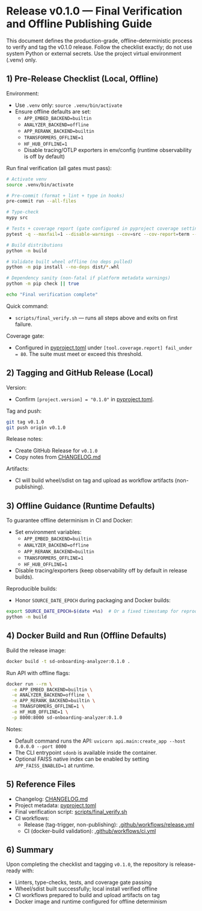 # Release v0.1.0 — Final Verification and Offline Publishing Guide

This document defines the production-grade, offline-deterministic process to verify and tag the v0.1.0 release. Follow the checklist exactly; do not use system Python or external secrets. Use the project virtual environment (.venv) only.

## 1) Pre-Release Checklist (Local, Offline)

Environment:
- Use `.venv` only: `source .venv/bin/activate`
- Ensure offline defaults are set:
  - `APP_EMBED_BACKEND=builtin`
  - `ANALYZER_BACKEND=offline`
  - `APP_RERANK_BACKEND=builtin`
  - `TRANSFORMERS_OFFLINE=1`
  - `HF_HUB_OFFLINE=1`
  - Disable tracing/OTLP exporters in env/config (runtime observability is off by default)

Run final verification (all gates must pass):
```bash
# Activate venv
source .venv/bin/activate

# Pre-commit (format + lint + type in hooks)
pre-commit run --all-files

# Type-check
mypy src

# Tests + coverage report (gate configured in pyproject coverage settings)
pytest -q --maxfail=1 --disable-warnings --cov=src --cov-report=term --cov-report=xml

# Build distributions
python -m build

# Validate built wheel offline (no deps pulled)
python -m pip install --no-deps dist/*.whl

# Dependency sanity (non-fatal if platform metadata warnings)
python -m pip check || true

echo "Final verification complete"
```

Quick command:
- `scripts/final_verify.sh` — runs all steps above and exits on first failure.

Coverage gate:
- Configured in [pyproject.toml](../pyproject.toml) under `[tool.coverage.report] fail_under = 80`. The suite must meet or exceed this threshold.

## 2) Tagging and GitHub Release (Local)

Version:
- Confirm `[project.version] = "0.1.0"` in [pyproject.toml](../pyproject.toml).

Tag and push:
```bash
git tag v0.1.0
git push origin v0.1.0
```

Release notes:
- Create GitHub Release for `v0.1.0`
- Copy notes from [CHANGELOG.md](../CHANGELOG.md)

Artifacts:
- CI will build wheel/sdist on tag and upload as workflow artifacts (non-publishing).

## 3) Offline Guidance (Runtime Defaults)

To guarantee offline determinism in CI and Docker:
- Set environment variables:
  - `APP_EMBED_BACKEND=builtin`
  - `ANALYZER_BACKEND=offline`
  - `APP_RERANK_BACKEND=builtin`
  - `TRANSFORMERS_OFFLINE=1`
  - `HF_HUB_OFFLINE=1`
- Disable tracing/exporters (keep observability off by default in release builds).

Reproducible builds:
- Honor `SOURCE_DATE_EPOCH` during packaging and Docker builds:
```bash
export SOURCE_DATE_EPOCH=$(date +%s)  # Or a fixed timestamp for reproducibility
python -m build
```

## 4) Docker Build and Run (Offline Defaults)

Build the release image:
```bash
docker build -t sd-onboarding-analyzer:0.1.0 .
```

Run API with offline flags:
```bash
docker run --rm \
  -e APP_EMBED_BACKEND=builtin \
  -e ANALYZER_BACKEND=offline \
  -e APP_RERANK_BACKEND=builtin \
  -e TRANSFORMERS_OFFLINE=1 \
  -e HF_HUB_OFFLINE=1 \
  -p 8000:8000 sd-onboarding-analyzer:0.1.0
```

Notes:
- Default command runs the API: `uvicorn api.main:create_app --host 0.0.0.0 --port 8000`
- The CLI entrypoint `sdonb` is available inside the container.
- Optional FAISS native index can be enabled by setting `APP_FAISS_ENABLED=1` at runtime.

## 5) Reference Files

- Changelog: [CHANGELOG.md](../CHANGELOG.md)
- Project metadata: [pyproject.toml](../pyproject.toml)
- Final verification script: [scripts/final_verify.sh](../scripts/final_verify.sh)
- CI workflows:
  - Release (tag-trigger, non-publishing): [.github/workflows/release.yml](../.github/workflows/release.yml)
  - CI (docker-build validation): [.github/workflows/ci.yml](../.github/workflows/ci.yml)

## 6) Summary

Upon completing the checklist and tagging `v0.1.0`, the repository is release-ready with:
- Linters, type-checks, tests, and coverage gate passing
- Wheel/sdist built successfully; local install verified offline
- CI workflows prepared to build and upload artifacts on tag
- Docker image and runtime configured for offline determinism